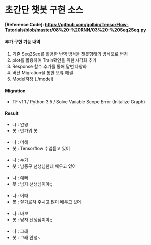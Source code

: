 # 초간단 챗봇 구현 소스

#### [Reference Code]: https://github.com/golbin/TensorFlow-Tutorials/blob/master/08%20-%20RNN/03%20-%20Seq2Seq.py
#### 추가 구현 기능 내역
1. 기존 Seq2Seq를 활용한 번역 방식을 챗봇형태의 방식으로 변경 
2. plot를 활용하여 Train확인을 위한 시각화 추가
3. Response 함수 추가를 통해 답변 다양화
4. 버젼 Migration을 통한 오류 해결
5. Model저장 (./model)


#### Migration
- TF v1.1 / Python 3.5 / Solve Variable Scope Error (Initalize Graph)

#### Result
- 나 : 안녕
- 봇 : 반가워 봇
<br><br>
- 나 : 머해
- 봇 : Tensorflow 수업듣고 있어
<br><br>
- 나 : 누가
- 봇 : 남중구 선생님한테 배우고 있어
<br><br>
- 나 : 예뻐
- 봇 : 남자 선생님이야;;
<br><br>
- 나 : 어때
- 봇 : 잘가르쳐 주시고 많이 배우고 있어
<br><br>
- 나 : 바보
- 봇 : 남자 선생님이야;;
<br><br>
- 나 : 그래
- 봇 : 그래 안녕~
